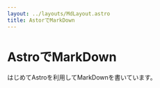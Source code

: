 ```yaml
---
layout: ../layouts/MdLayout.astro
title: AstorでMarkDown
---
```


# AstroでMarkDown

はじめてAstroを利用してMarkDownを書いています。